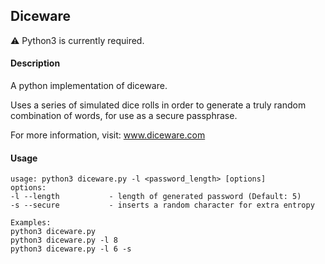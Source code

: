## Diceware 

⚠ Python3 is currently required.

#### Description
A python implementation of diceware. 

Uses a series of simulated dice rolls in order to generate a truly random combination of words, for use as a secure passphrase. 

For more information, visit: www.diceware.com

#### Usage
```
usage: python3 diceware.py -l <password_length> [options]
options:
-l --length           - length of generated password (Default: 5)
-s --secure           - inserts a random character for extra entropy

Examples: 
python3 diceware.py 
python3 diceware.py -l 8
python3 diceware.py -l 6 -s
```
